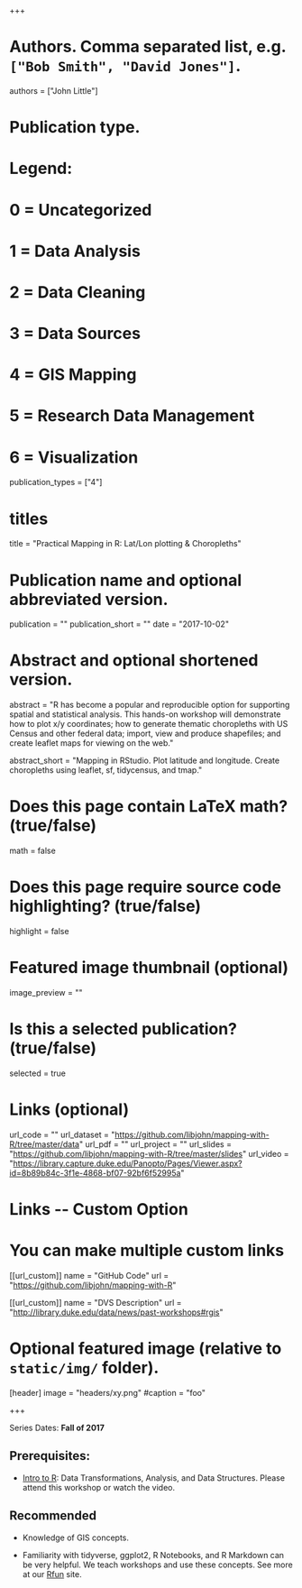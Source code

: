 +++

# Authors. Comma separated list, e.g. `["Bob Smith", "David Jones"]`.
authors = ["John Little"]

# Publication type.
# Legend:
# 0 = Uncategorized
# 1 =	Data Analysis
# 2 = Data Cleaning
# 3 = Data Sources
# 4 = GIS Mapping
# 5 = Research Data Management
# 6 = Visualization
publication_types = ["4"]

# titles
title = "Practical Mapping in R: Lat/Lon plotting & Choropleths"

# Publication name and optional abbreviated version.
publication = ""
publication_short = ""
date = "2017-10-02"

# Abstract and optional shortened version.
abstract = "R has become a popular and reproducible option for supporting spatial and statistical analysis.  This hands-on workshop will demonstrate how to plot x/y coordinates; how to generate thematic choropleths with US Census and other federal data; import, view and produce shapefiles; and create leaflet maps for viewing on the web."

abstract_short = "Mapping in RStudio.  Plot latitude and longitude.  Create choropleths using leaflet, sf, tidycensus, and tmap."

# Does this page contain LaTeX math? (true/false)
math = false

# Does this page require source code highlighting? (true/false)
highlight = false

# Featured image thumbnail (optional)
image_preview = ""

# Is this a selected publication? (true/false)
selected = true

# Links (optional)
url_code = ""
url_dataset = "https://github.com/libjohn/mapping-with-R/tree/master/data"
url_pdf = ""
url_project = ""
url_slides = "https://github.com/libjohn/mapping-with-R/tree/master/slides"
url_video = "https://library.capture.duke.edu/Panopto/Pages/Viewer.aspx?id=8b89b84c-3f1e-4868-bf07-92bf6f52995a"

# Links -- Custom Option
# You can make multiple custom links
[[url_custom]]
name = "GitHub Code"
url = "https://github.com/libjohn/mapping-with-R"

[[url_custom]]
name = "DVS Description"
url = "http://library.duke.edu/data/news/past-workshops#rgis"

# Optional featured image (relative to `static/img/` folder).
[header]
image = "headers/xy.png"
#caption = "foo"

+++

Series Dates:
**Fall of 2017**

## Prerequisites: 

- [Intro to R](/publication/intro2r/): Data Transformations, Analysis, and Data Structures.  Please attend this workshop or watch the video. 


## Recommended
- Knowledge of GIS concepts.

- Familiarity with tidyverse, ggplot2, R Notebooks, and R Markdown can be very helpful.  We teach workshops and use these concepts.  See more at our [Rfun](http://rfun.library.duke.edu/) site.

